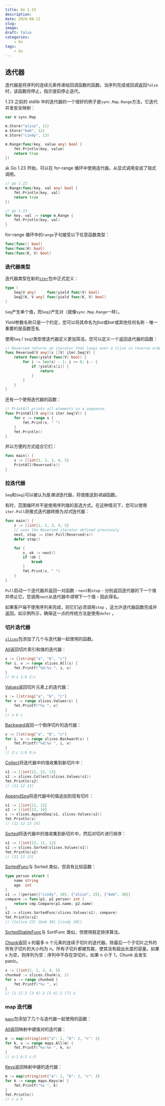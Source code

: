 ```yaml
---
title: Go 1.23 
description: 
date: 2024-08-12
slug: 
image: 
draft: false
categories:
    - Go
tags:
    - Go
---
```




## 迭代器

迭代器是将序列的连续元素传递给回调函数的函数。当序列完成或回调返回`false`时，该函数将停止，指示提前停止迭代。

1.23 之前的 stdlib 中的迭代器的一个很好的例子是`sync.Map.Range`方法，它迭代并发安全映射：

```go
var m sync.Map

m.Store("alice", 11)
m.Store("bob", 12)
m.Store("cindy", 13)

m.Range(func(key, value any) bool {
	fmt.Println(key, value)
	return true
})
```

从 Go 1.23 开始，可以在 for-range 循环中使用迭代器。从显式调用变成了隐式调用。

```go
// go 1.22
m.Range(func(key, val any) bool {
	fmt.Println(key, val)
	return true
})

// go 1.23
for key, val := range m.Range {
	fmt.Println(key, val)
}
```

for-range 循环中的`range`子句接受以下任意函数类型：

```go
func(func() bool)
func(func(K) bool)
func(func(K, V) bool)
```

### 迭代器类型

迭代器类型在新的[`iter`](https://tip.golang.org/pkg/iter)包中正式定义：

```go
type (
	Seq[V any]     func(yield func(V) bool)
	Seq2[K, V any] func(yield func(K, V) bool)
)
```

`Seq`产生单个值，而`Seq2`产生对（就像`sync.Map.Range`一样）。

*Yield*参数名称只是一个约定，您可以将其命名为*foo*或*bar*或其他任何名称 - 唯一重要的是函数签名

使用`Seq` / `Seq2`类型使迭代器定义更加简洁。您可以定义一个返回迭代器的函数：

```go
// Reversed returns an iterator that loops over a slice in reverse order.
func Reversed[V any](s []V) iter.Seq[V] {
	return func(yield func(V) bool) {
		for i := len(s) - 1; i >= 0; i-- {
			if !yield(s[i]) {
				return
			}
		}
	}
}
```

还有一个使用迭代器的函数：

```go
// PrintAll prints all elements in a sequence.
func PrintAll[V any](s iter.Seq[V]) {
	for v := range s {
		fmt.Print(v, " ")
	}
	fmt.Println()
}
```

并以方便的方式组合它们：

```go
func main() {
	s := []int{1, 2, 3, 4, 5}
	PrintAll(Reversed(s))
}
```

### 拉迭代器

`Seq`和`Seq2`可以被认为是*推送*迭代器，将值推送到*收益*函数。

有时，范围循环并不是使用序列值的首选方式。在这种情况下，您可以使用`iter.Pull`将推式迭代器转换为*拉式*迭代器：

```go
func main() {
	s := []int{1, 2, 3, 4, 5}
	// uses the Reversed iterator defined previously
	next, stop := iter.Pull(Reversed(s))
	defer stop()

	for {
		v, ok := next()
		if !ok {
			break
		}
		fmt.Print(v, " ")
	}
}
```

`Pull`启动一个迭代器并返回一对函数 - `next`和`stop` - 分别返回迭代器的下一个值并停止它。您调用`next`从迭代器中*提取*下一个值 - 因此得名。

如果客户端不使用序列来完成，则它们必须调用`stop` ，这允许迭代器函数完成并返回。如示例所示，确保这一点的传统方法是使用`defer` 。

### 切片迭代器

[`slices`](https://tip.golang.org/pkg/slices)包添加了几个与迭代器一起使用的函数。

[All](https://tip.golang.org/pkg/slices#All)返回切片索引和值的迭代器：

```go
s := []string{"a", "b", "c"}
for i, v := range slices.All(s) {
	fmt.Printf("%d:%v ", i, v)
}
// 0:a 1:b 2:c
```

[Values](https://tip.golang.org/pkg/slices#Values)返回切片元素上的迭代器：

```go
s := []string{"a", "b", "c"}
for v := range slices.Values(s) {
	fmt.Printf("%v ", v)
}
// a b c
```

[Backward](https://tip.golang.org/pkg/slices#Backward)返回一个倒序切片的迭代器：

```go
s := []string{"a", "b", "c"}
for i, v := range slices.Backward(s) {
	fmt.Printf("%d:%v ", i, v)
}
// 2:c 1:b 0:a
```

[Collect](https://tip.golang.org/pkg/slices#Collect)将迭代器中的值收集到新切片中：

```go
s1 := []int{11, 12, 13}
s2 := slices.Collect(slices.Values(s1))
fmt.Println(s2)
// [11 12 13]
```

[AppendSeq](https://tip.golang.org/pkg/slices#AppendSeq)将迭代器中的值追加到现有切片：

```go
s1 := []int{11, 12}
s2 := []int{13, 14}
s := slices.AppendSeq(s1, slices.Values(s2))
fmt.Println(s)
// [11 12 13 14]
```

[Sorted](https://tip.golang.org/pkg/slices#Sorted)将迭代器中的值收集到新切片中，然后对切片进行排序：

```go
s1 := []int{13, 11, 12}
s2 := slices.Sorted(slices.Values(s1))
fmt.Println(s2)
// [11 12 13]
```

[SortedFunc](https://tip.golang.org/pkg/slices#SortedFunc)与 Sorted 类似，但具有比较函数：

```go
type person struct {
	name string
	age  int
}
s1 := []person{{"cindy", 20}, {"alice", 25}, {"bob", 30}}
compare := func(p1, p2 person) int {
	return cmp.Compare(p1.name, p2.name)
}
s2 := slices.SortedFunc(slices.Values(s1), compare)
fmt.Println(s2)
// [{alice 25} {bob 30} {cindy 20}]
```

[SortedStableFunc](https://tip.golang.org/pkg/slices#SortedStableFunc)与 SortFunc 类似，但使用稳定排序算法。

[Chunk](https://tip.golang.org/pkg/slices#Chunk)返回 s 的最多 n 个元素的连续子切片的迭代器。除最后一个子切片之外的所有子切片的大小均为 n。所有子切片都被剪裁，使其没有超出长度的容量。如果 s 为空，则序列为空：序列中不存在空切片。如果 n 小于 1，Chunk 会发生 panic。

```go
s := []int{1, 2, 3, 4, 5}
chunked := slices.Chunk(s, 2)
for v := range chunked {
	fmt.Printf("%v ", v)
}
// [1 2]-2 [3 4]-2 [5 6]-2 [7]-1

```

### map 迭代器

[`maps`](https://tip.golang.org/pkg/maps)包添加了几个与迭代器一起使用的函数：

[All](https://tip.golang.org/pkg/maps#All)返回映射中键值对的迭代器：

```go
m := map[string]int{"a": 1, "b": 2, "c": 3}
for k, v := range maps.All(m) {
	fmt.Printf("%v:%v ", k, v)
}
// a:1 b:2 c:3
```

[Keys](https://tip.golang.org/pkg/maps#Keys)返回映射中键的迭代器：

```go
m := map[string]int{"a": 1, "b": 2, "c": 3}
for k := range maps.Keys(m) {
	fmt.Printf("%v ", k)
}
fmt.Println()
// c a b
```



